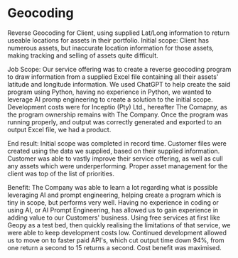 # Geocoding
Reverse Geocoding for Client, using supplied Lat/Long information to return useable locations for assets in their portfolio.
Initial scope: Client has numerous assets, but inaccurate location information for those assets, making tracking and selling of assets quite difficult.

Job Scope:     Our service offering was to create a reverse geocoding program to draw information from a supplied Excel file containing all their assets' latitude and longitude information.
               We used ChatGPT to help create the said program using Python, having no experience in Python, we wanted to leverage AI promp engineering to create a solution to the initial scope.
               Development costs were for Inceptio (Pty) Ltd., hereafter The Comapny, as the program ownership remains with The Company.
               Once the program was running properly, and output was correctly generated and exported to an output Excel file, we had a product.

End result:    Initial scope was completed in record time.
               Customer files were created using the data we supplied, based on their supplied information.
               Customer was able to vastly improve their service offering, as well as cull any assets which were underperforming.
               Proper asset management for the client was top of the list of priorities.

Benefit:       The Company was able to learn a lot regarding what is possible leveraging AI and prompt engineering, helping create a program which is tiny in scope, but performs very well.
               Having no experience in coding or using AI, or AI Prompt Engineering, has allowed us to gain experience in adding value to our Customers' business.
               Using free services at first like Geopy as a test bed, then quickly realising the limitations of that service, we were able to keep development costs low.
               Continued development allowed us to move on to faster paid API's, which cut output time down 94%, from one return a second to 15 returns a second.
               Cost benefit was maximised.
